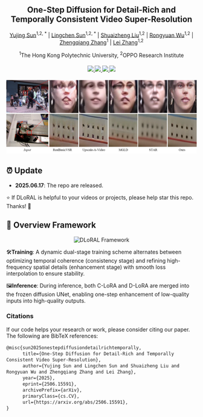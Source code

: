 <div align="center">
<h2>One-Step Diffusion for Detail-Rich and Temporally Consistent Video Super-Resolution</h2>

[Yujing Sun](https://yjsunnn.github.io/)<sup>1,2, *</sup> | 
[Lingchen Sun](https://scholar.google.com/citations?hl=zh-CN&tzom=-480&user=ZCDjTn8AAAAJ)<sup>1,2, *</sup> | 
[Shuaizheng Liu](https://scholar.google.com/citations?user=wzdCc-QAAAAJ&hl=en)<sup>1,2</sup> | 
[Rongyuan Wu](https://scholar.google.com/citations?user=A-U8zE8AAAAJ&hl=zh-CN)<sup>1,2</sup> | 
[Zhengqiang Zhang](https://scholar.google.com.tw/citations?user=UX26wSMAAAAJ&hl=en)<sup>1</sup> | 
[Lei Zhang](https://www4.comp.polyu.edu.hk/~cslzhang)<sup>1,2</sup>

<sup>1</sup>The Hong Kong Polytechnic University, <sup>2</sup>OPPO Research Institute
</div>

<div>
    <h4 align="center">
<!--         <a href="https://shangchenzhou.com/projects/upscale-a-video/" target='_blank'>
        <img src="https://img.shields.io/badge/🐳-Project%20Page-blue">
        </a> -->
        <a href="https://arxiv.org/pdf/2506.15591" target='_blank'>
        <img src="https://img.shields.io/badge/arXiv-2312.06640-b31b1b.svg">
        </a>
        <a href="https://www.youtube.com/embed/Jsk8zSE3U-w?si=jz1Isdzxt_NqqDFL&vq=hd1080" target='_blank'>
        <img src="https://img.shields.io/badge/Demo%20Video-%23FF0000.svg?logo=YouTube&logoColor=white">
        </a>
        <a href="https://www.youtube.com/embed/Jsk8zSE3U-w?si=jz1Isdzxt_NqqDFL&vq=hd1080" target='_blank'>
        <img src="https://img.shields.io/badge/1--Min%20Algorithm%20Explainer-%23FF0000.svg?logo=YouTube&logoColor=white">
        </a>
        <a href="https://github.com/yjsunnn/DLoRAL" target='_blank' style="text-decoration: none;"><img src="https://visitor-badge.laobi.icu/badge?page_id=yjsunnn/DLoRAL"></a>
    </h4>
</div>

<p align="center">

<img src="assets/visual_results.svg" alt="Visual Results">

</p>

## ⏰ Update
- **2025.06.17**: The repo are released.

:star: If DLoRAL is helpful to your videos or projects, please help star this repo. Thanks! :hugs:

## 🌟 Overview Framework

<p align="center">

<img src="assets/pipeline.svg" alt="DLoRAL Framework">

</p>

🛠️**Training**: A dynamic dual-stage training scheme alternates between optimizing temporal coherence (consistency stage) and refining high-frequency spatial details (enhancement stage) with smooth loss interpolation to ensure stability.

🖼️**Inference**: During inference, both C-LoRA and D-LoRA are merged into the frozen diffusion UNet, enabling one-step enhancement of low-quality inputs into high-quality outputs.



### Citations
If our code helps your research or work, please consider citing our paper.
The following are BibTeX references:

```
@misc{sun2025onestepdiffusiondetailrichtemporally,
      title={One-Step Diffusion for Detail-Rich and Temporally Consistent Video Super-Resolution}, 
      author={Yujing Sun and Lingchen Sun and Shuaizheng Liu and Rongyuan Wu and Zhengqiang Zhang and Lei Zhang},
      year={2025},
      eprint={2506.15591},
      archivePrefix={arXiv},
      primaryClass={cs.CV},
      url={https://arxiv.org/abs/2506.15591}, 
}
